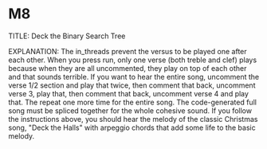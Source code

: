 # M8

TITLE: Deck the Binary Search Tree

EXPLANATION: The in_threads prevent the versus to be played one after each other. When you press run, only one verse (both treble and clef) plays because when they are all uncommented, they play on top of each other and that sounds terrible. If you want to hear the entire song, uncomment the verse 1/2 section and play that twice, then comment that back, uncomment verse 3, play that, then comment that back, uncomment verse 4 and play that. The repeat one more time for the entire song. The code-generated full song must be spliced together for the whole cohesive sound. If you follow the instructions above, you should hear the melody of the classic Christmas song, "Deck the Halls" with arpeggio chords that add some life to the basic melody.
